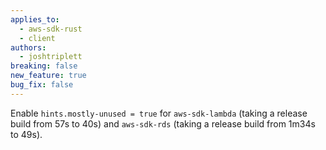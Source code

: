 ```yaml
---
applies_to:
  - aws-sdk-rust
  - client
authors:
  - joshtriplett
breaking: false
new_feature: true
bug_fix: false
---
```

Enable `hints.mostly-unused = true` for `aws-sdk-lambda` (taking a release
build from 57s to 40s) and `aws-sdk-rds` (taking a release build from 1m34s to
49s).
